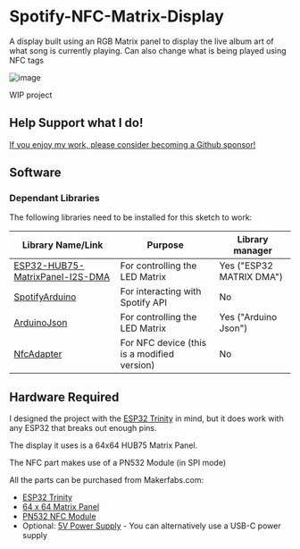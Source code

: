 # Spotify-NFC-Matrix-Display

A display built using an RGB Matrix panel to display the live album art of what song is currently playing. Can also change what is being played using NFC tags

![image](https://user-images.githubusercontent.com/1562562/129483616-5283837b-0927-497f-b159-4ebeda6b0761.png)

WIP project

## Help Support what I do!

[If you enjoy my work, please consider becoming a Github sponsor!](https://github.com/sponsors/witnessmenow/)

## Software

### Dependant Libraries

The following libraries need to be installed for this sketch to work:

| Library Name/Link                                                                                 | Purpose                                     | Library manager          |
| ------------------------------------------------------------------------------------------------- | ------------------------------------------- | ------------------------ |
| [ESP32-HUB75-MatrixPanel-I2S-DMA](https://github.com/mrfaptastic/ESP32-HUB75-MatrixPanel-I2S-DMA) | For controlling the LED Matrix              | Yes ("ESP32 MATRIX DMA") |
| [SpotifyArduino](https://github.com/witnessmenow/spotify-api-arduino)                             | For interacting with Spotify API            | No                       |
| [ArduinoJson](https://github.com/bblanchon/ArduinoJson)                                           | For controlling the LED Matrix              | Yes ("Arduino Json")     |
| [NfcAdapter](https://github.com/witnessmenow/Seeed_Arduino_NFC)                                   | For NFC device (this is a modified version) | No                       |


## Hardware Required

I designed the project with the [ESP32 Trinity](https://github.com/witnessmenow/ESP32-Trinity) in mind, but it does work with any ESP32 that breaks out enough pins.

The display it uses is a 64x64 HUB75 Matrix Panel.

The NFC part makes use of a PN532 Module (in SPI mode)

All the parts can be purchased from Makerfabs.com:

 - [ESP32 Trinity](https://www.makerfabs.com/esp32-trinity.html)
 - [64 x 64 Matrix Panel](https://www.makerfabs.com/64x64-rgb-led-matrix-3mm-pitch.html)
 - [PN532 NFC Module](https://www.makerfabs.com/pn532-nfc-module-v3.html)
 - Optional: [5V Power Supply](https://www.makerfabs.com/5v-6a-ac-dc-power-adapter-with-cable.html) - You can alternatively use a USB-C power supply
 
